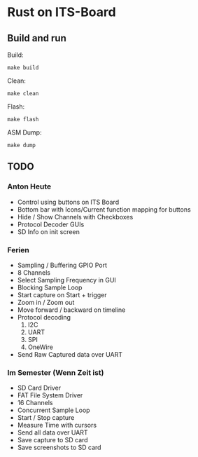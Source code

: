 # Rust on ITS-Board

## Build and run

Build:

`make build`

Clean:

`make clean`

Flash:

`make flash`

ASM Dump:

`make dump`

## TODO

### Anton Heute
- Control using buttons on ITS Board
- Bottom bar with Icons/Current function mapping for buttons
- Hide / Show Channels with Checkboxes
- Protocol Decoder GUIs
- SD Info on init screen

### Ferien
- Sampling / Buffering GPIO Port
- 8 Channels
- Select Sampling Frequency in GUI
- Blocking Sample Loop
- Start capture on Start + trigger
- Zoom in / Zoom out
- Move forward / backward on timeline
- Protocol decoding
	1. I2C
	2. UART
	3. SPI
	4. OneWire
- Send Raw Captured data over UART

### Im Semester (Wenn Zeit ist)

- SD Card Driver
- FAT File System Driver
- 16 Channels
- Concurrent Sample Loop
- Start / Stop capture
- Measure Time with cursors
- Send all data over UART
- Save capture to SD card
- Save screenshots to SD card
